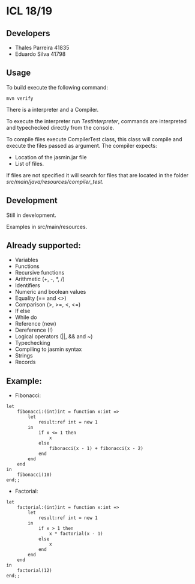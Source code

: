 # ICL 18/19
## Developers
- Thales Parreira 41835
- Eduardo Silva 41798

## Usage
To build execute the following command:
```
mvn verify
```

There is a interpreter and a Compiler.

To execute the interpreter run *TestInterpreter*, commands are interpreted and typechecked directly from the console.

To compile files execute CompilerTest class, this class will compile and execute the files passed as argument. 
The compiler expects:
 - Location of the jasmin.jar file
 - List of files.
 
If files are not specified it will search for files that are located in the folder *src/main/java/resources/compiler_test*.

## Development
Still in development.

Examples in src/main/resources.

## Already supported:
- Variables
- Functions
- Recursive functions
- Arithmetic (+, -, *, /)
- Identifiers
- Numeric and boolean values
- Equality (== and <>)
- Comparison (>, >=, <, <=)
- If else
- While do
- Reference (new)
- Dereference (!)
- Logical operators (||, && and ~)
- Typechecking
- Compiling to jasmin syntax
- Strings
- Records

## Example:
- Fibonacci:
```
let
    fibonacci:(int)int = function x:int =>
        let
            result:ref int = new 1
        in
            if x <= 1 then
                x
            else
                fibonacci(x - 1) + fibonacci(x - 2)
            end
        end
    end
in
    fibonacci(10)
end;;
```

- Factorial:
```
let
    factorial:(int)int = function x:int =>
        let
            result:ref int = new 1
        in
            if x > 1 then
                x * factorial(x - 1)
            else
                x
            end
        end
    end
in
    factorial(12)
end;;
```